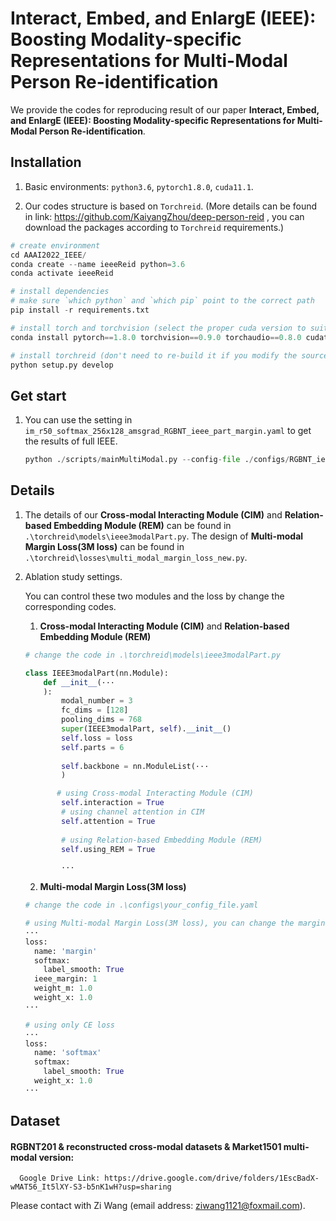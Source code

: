 # Interact, Embed, and EnlargE (IEEE): Boosting Modality-specific Representations for Multi-Modal Person Re-identification

We provide the codes for reproducing result of our paper **Interact, Embed, and EnlargE (IEEE): Boosting Modality-specific Representations for Multi-Modal Person Re-identification**.



## Installation

1. Basic environments: `python3.6`, `pytorch1.8.0`, `cuda11.1`.

2. Our codes structure is based on `Torchreid`. (More details can be found in link: https://github.com/KaiyangZhou/deep-person-reid , you can download the packages according to `Torchreid` requirements.)

```python
# create environment
cd AAAI2022_IEEE/
conda create --name ieeeReid python=3.6
conda activate ieeeReid

# install dependencies
# make sure `which python` and `which pip` point to the correct path
pip install -r requirements.txt

# install torch and torchvision (select the proper cuda version to suit your machine)
conda install pytorch==1.8.0 torchvision==0.9.0 torchaudio==0.8.0 cudatoolkit=11.1 -c pytorch -c conda-forge

# install torchreid (don't need to re-build it if you modify the source code)
python setup.py develop
```



## Get start

1. You can use the setting in `im_r50_softmax_256x128_amsgrad_RGBNT_ieee_part_margin.yaml` to get the results of full IEEE.

   ```python
   python ./scripts/mainMultiModal.py --config-file ./configs/RGBNT_ieee_part_margin.yaml --seed 40
   ```

## Details

1. The details of our  **Cross-modal Interacting Module (CIM)** and **Relation-based Embedding Module (REM)** can be found in `.\torchreid\models\ieee3modalPart.py`. The design of  **Multi-modal Margin Loss(3M loss)** can be found in `.\torchreid\losses\multi_modal_margin_loss_new.py`.

2. Ablation study settings.

   You can control these two modules and the loss by change the corresponding codes.

   1) **Cross-modal Interacting Module (CIM)** and **Relation-based Embedding Module (REM)**
   
   ```python
   # change the code in .\torchreid\models\ieee3modalPart.py
   
   class IEEE3modalPart(nn.Module):
       def __init__(···
       ):
           modal_number = 3
           fc_dims = [128]
           pooling_dims = 768
           super(IEEE3modalPart, self).__init__()
           self.loss = loss
           self.parts = 6
           
           self.backbone = nn.ModuleList(···
           )

   		  # using Cross-modal Interacting Module (CIM)
           self.interaction = True
           # using channel attention in CIM
           self.attention = True
           
           # using Relation-based Embedding Module (REM)
           self.using_REM = True
           
           ···
   ```
   
   2) **Multi-modal Margin Loss(3M loss)**
   
   ```python
   # change the code in .\configs\your_config_file.yaml
   
   # using Multi-modal Margin Loss(3M loss), you can change the margin by modify the parameter of "ieee_margin".
   ···
   loss:
     name: 'margin'
     softmax:
       label_smooth: True
     ieee_margin: 1
     weight_m: 1.0
     weight_x: 1.0
   ···
   
   # using only CE loss
   ···
   loss:
     name: 'softmax'
     softmax:
       label_smooth: True
     weight_x: 1.0
   ···
   ```
   
 ## Dataset
   #### RGBNT201 & reconstructed cross-modal datasets & Market1501 multi-modal version:
      Google Drive Link: https://drive.google.com/drive/folders/1EscBadX-wMAT56_It5lXY-S3-b5nK1wH?usp=sharing
   Please contact with Zi Wang (email address: ziwang1121@foxmail.com).
 
